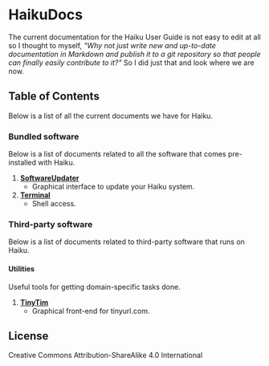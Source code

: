 HaikuDocs
=========

The current documentation for the Haiku User Guide is not easy to edit at all so I thought to myself, _"Why not just write new and up-to-date documentation in Markdown and publish it to a git repository so that people can finally easily contribute to it?"_ So I did just that and look where we are now.

## Table of Contents

Below is a list of all the current documents we have for Haiku.

### Bundled software

Below is a list of documents related to all the software that comes pre-installed with Haiku.

1. [**SoftwareUpdater**](docs/bundledSoftware/SoftwareUpdater)
	* Graphical interface to update your Haiku system.
2. [**Terminal**](docs/bundledSoftware/Terminal)
	* Shell access.

### Third-party software

Below is a list of documents related to third-party software that runs on Haiku.

#### Utilities

Useful tools for getting domain-specific tasks done.

1. [**TinyTim**](docs/3rdParty/Utilities/TinyTim/README.md)
	* Graphical front-end for tinyurl.com.


## License

Creative Commons Attribution-ShareAlike 4.0 International
